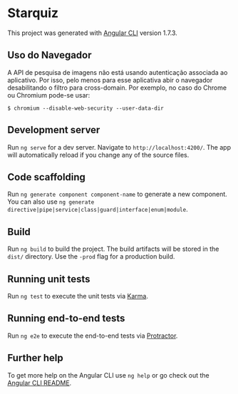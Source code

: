 # Starquiz

This project was generated with [Angular CLI](https://github.com/angular/angular-cli) version 1.7.3.

## Uso do Navegador
A API de pesquisa de imagens não está usando autenticação associada ao aplicativo. Por isso, pelo menos para esse aplicativa abir o navegador desabilitando o filtro para cross-domain. Por exemplo, no caso do Chrome ou Chromium pode-se usar:
```
$ chromium --disable-web-security --user-data-dir
```
## Development server

Run `ng serve` for a dev server. Navigate to `http://localhost:4200/`. The app will automatically reload if you change any of the source files.

## Code scaffolding

Run `ng generate component component-name` to generate a new component. You can also use `ng generate directive|pipe|service|class|guard|interface|enum|module`.

## Build

Run `ng build` to build the project. The build artifacts will be stored in the `dist/` directory. Use the `-prod` flag for a production build.

## Running unit tests

Run `ng test` to execute the unit tests via [Karma](https://karma-runner.github.io).

## Running end-to-end tests

Run `ng e2e` to execute the end-to-end tests via [Protractor](http://www.protractortest.org/).

## Further help

To get more help on the Angular CLI use `ng help` or go check out the [Angular CLI README](https://github.com/angular/angular-cli/blob/master/README.md).
